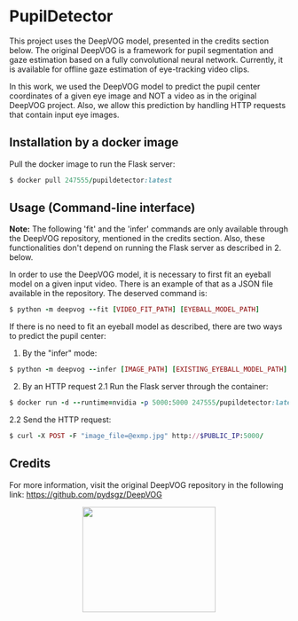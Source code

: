 # **PupilDetector** #

This project uses the DeepVOG model, presented in the credits section below.
The original DeepVOG is a framework for pupil segmentation and gaze estimation based on a fully convolutional neural network.
Currently, it is available for offline gaze estimation of eye-tracking video clips.

In this work, we used the DeepVOG model to predict the pupil center coordinates of a given eye image and NOT a video as in the original DeepVOG project. Also, we allow this prediction by handling HTTP requests that contain input eye images.

## Installation by a docker image ##

Pull the docker image to run the Flask server:
```ruby
$ docker pull 247555/pupildetector:latest
```

## Usage (Command-line interface) ##

**Note:** The following 'fit' and the 'infer' commands are only available through the DeepVOG repository, mentioned in the credits section. Also, these functionalities don't depend on running the Flask server as described in 2. below.

In order to use the DeepVOG model, it is necessary to first fit an eyeball model on a given input video. There is an example of that as a JSON file available in the repository. The deserved command is:
```ruby
$ python -m deepvog --fit [VIDEO_FIT_PATH] [EYEBALL_MODEL_PATH]
```

If there is no need to fit an eyeball model as described, there are two ways to predict the pupil center:
1. By the "infer" mode:
```ruby
$ python -m deepvog --infer [IMAGE_PATH] [EXISTING_EYEBALL_MODEL_PATH] [CSV_RESULTS_FILE_PATH] -v [IMAGE_INFERENCE_PATH]
```

2. By an HTTP request
2.1 Run the Flask server through the container:
```ruby
$ docker run -d --runtime=nvidia -p 5000:5000 247555/pupildetector:latest python /notebooks/DeepVOG_dspip/deepvog/_main_.py
```

2.2 Send the HTTP request:
```ruby
$ curl -X POST -F "image_file=@exmp.jpg" http://$PUBLIC_IP:5000/
```

## Credits ##
For more information, visit the original DeepVOG repository in the following link: https://github.com/pydsgz/DeepVOG

<p align="center">
  <img width="240" height="190" src="deepvog_exmp.gif">
</p>
